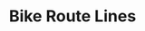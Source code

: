 ---
schema: default
title: Bike Route Lines
organization: GIS
notes: >-
  Existing (2015) Bike facilities in the San Diego Region. This dataset was
  developed for the primary purpose of updating the SANDAG San Diego Regional
  Bike Map and the interactive bike map on the iCommute website.
resources:
  - name: Bike Route Lines
    url: >-
      https://datasd-prod.s3.amazonaws.com/sde/bike_route/CITY.BIKE_ROUTE_datasd.zip
    format: shp
  - name: Bike Route Lines Metadata
    url: >-
      https://datasd-prod.s3.amazonaws.com/sde/bike_route/CITY.BIKE_ROUTE_metadata_datasd.csv
    format: csv
  - name: Bike Route Lines Dictionary
    url: >-
      https://datasd-prod.s3.amazonaws.com/sde/bike_route/CITY.BIKE_ROUTE_dictionary_datasd.csv
    format: csv
license: 'http://www.opendefinition.org/licenses/odc-pddl'
category:
  - Transportation
  - Energy and Environment
maintainer: ''
maintainer_email: ''
---